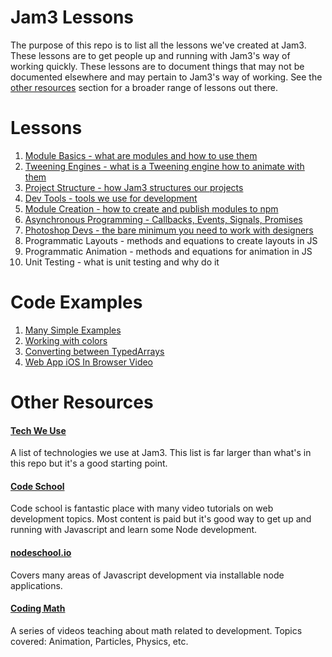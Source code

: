 # Jam3 Lessons

The purpose of this repo is to list all the lessons we've created at Jam3. These lessons are to get people up and running with Jam3's way of working quickly. These lessons are to document things that may not be documented elsewhere and may pertain to Jam3's way of working. See the [other resources](#other-resources) section for a broader range of lessons out there.

# Lessons

1. [Module Basics - what are modules and how to use them](https://github.com/Jam3/jam3-lesson-module-basics)
2. [Tweening Engines - what is a Tweening engine how to animate with them](https://github.com/Jam3/jam3-lesson-tweening/)
3. [Project Structure - how Jam3 structures our projects](https://github.com/Jam3/jam3-lesson-project-structure)
4. [Dev Tools - tools we use for development](https://github.com/Jam3/jam3-lesson-dev-tools)
5. [Module Creation - how to create and publish modules to npm](https://github.com/mattdesl/jam3-lesson-module-creation)
6. [Asynchronous Programming - Callbacks, Events, Signals, Promises](https://github.com/Jam3/jam3-lesson-asyncjs)
7. [Photoshop Devs - the bare minimum you need to work with designers](https://github.com/Jam3/jam3-lesson-photoshop)
8. Programmatic Layouts - methods and equations to create layouts in JS
9. Programmatic Animation - methods and equations for animation in JS
10. Unit Testing - what is unit testing and why do it

# Code Examples

1. [Many Simple Examples](https://github.com/samdutton/simpl)
2. [Working with colors](https://gist.github.com/MikkoH/f8752d979f904d9c8690)
3. [Converting between TypedArrays](https://gist.github.com/MikkoH/f8c5148871bb3ba57455)
4. [Web App iOS In Browser Video](https://github.com/Jam3/ios-browser-video-example)

# Other Resources

#### [Tech We Use](https://github.com/Jam3/tech_we_use)

A list of technologies we use at Jam3. This list is far larger than what's in this repo but it's a good starting point.

#### [Code School](https://www.codeschool.com/)

Code school is fantastic place with many video tutorials on web development topics. Most content is paid but it's good way to get up and running with Javascript and learn some Node development.

#### [nodeschool.io](http://nodeschool.io/)

Covers many areas of Javascript development via installable node applications.

#### [Coding Math](https://www.youtube.com/user/codingmath)

A series of videos teaching about math related to development. Topics covered: Animation, Particles, Physics, etc.
